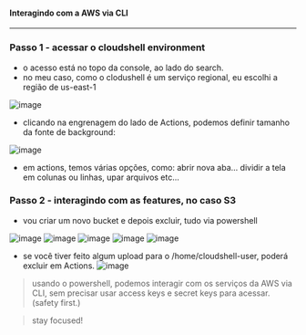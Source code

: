 #### Interagindo com a AWS via CLI
---

### Passo 1 - acessar o cloudshell environment 
- o acesso está no topo da console, ao lado do search.
- no meu caso, como o clodushell é um serviço regional, eu escolhi a região de us-east-1

![image](https://github.com/user-attachments/assets/9cd46af1-eadb-479e-b511-6ea9e7f87314)

- clicando na engrenagem do lado de Actions, podemos definir tamanho da fonte de background:

![image](https://github.com/user-attachments/assets/85afa282-1ad9-496e-9b40-0ed619587a46)

- em actions, temos várias opções, como: abrir nova aba... dividir a tela em colunas ou linhas, upar arquivos etc...

### Passo 2 - interagindo com as features, no caso S3
- vou criar um novo bucket e depois excluir, tudo via powershell

![image](https://github.com/user-attachments/assets/070b44c5-a878-4dbf-a001-f247b8d54b93)
![image](https://github.com/user-attachments/assets/db09df64-d615-4ff2-8286-3c7c2e698d33)
![image](https://github.com/user-attachments/assets/8431a16d-d459-4ed3-9a51-8ed95c68d5b1)
![image](https://github.com/user-attachments/assets/6e4b679c-f23d-435c-bd67-6c016bcd359d)
![image](https://github.com/user-attachments/assets/5442d633-62d0-4955-a744-e08cab9ac5bf)

- se você tiver feito algum upload para o /home/cloudshell-user, poderá excluir em Actions.
![image](https://github.com/user-attachments/assets/a7bbb5cb-4ea5-43e8-bd48-77821ed74d68)

> usando o powershell, podemos interagir com os serviços da AWS via CLI, sem precisar usar access keys e secret keys para acessar. (safety first.)


> stay focused!


